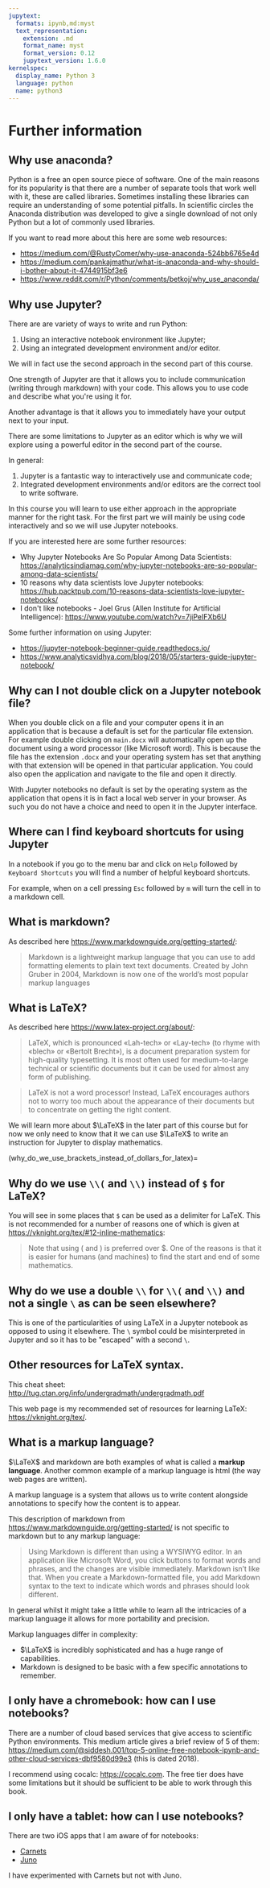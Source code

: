 ```yaml
---
jupytext:
  formats: ipynb,md:myst
  text_representation:
    extension: .md
    format_name: myst
    format_version: 0.12
    jupytext_version: 1.6.0
kernelspec:
  display_name: Python 3
  language: python
  name: python3
---
```


# Further information

## Why use anaconda?

Python is a free an open source piece of software. One of the main reasons for
its popularity is that there are a number of separate tools that work well with
it, these are called libraries. Sometimes installing these libraries can require
an understanding of some potential pitfalls. In scientific circles the Anaconda
distribution was developed to give a single download of not only Python but a
lot of commonly used libraries.

If you want to read more about this here are some web resources:

- <https://medium.com/@RustyComer/why-use-anaconda-524bb6765e4d>
- <https://medium.com/pankajmathur/what-is-anaconda-and-why-should-i-bother-about-it-4744915bf3e6>
- <https://www.reddit.com/r/Python/comments/betkoj/why_use_anaconda/>

## Why use Jupyter?

There are are variety of ways to write and run Python:

1. Using an interactive notebook environment like Jupyter;
2. Using an integrated development environment and/or editor.

We will in fact use the second approach in the second part of this course.

One strength of Jupyter are that it allows you to include communication (writing
through markdown) with your code. This allows you to use code and describe what
you're using it for.

Another advantage is that it allows you to immediately have your output next to your input.

There are some limitations to Jupyter as an editor which is why we will explore
using a powerful editor in the second part of the course.

In general:

1. Jupyter is a fantastic way to interactively use and communicate code;
2. Integrated development environments and/or editors are the correct tool to
   write software.

In this course you will learn to use either approach in the appropriate manner
for the right task. For the first part we will mainly be using code
interactively and so we will use Jupyter notebooks.

If you are interested here are some further resources:

- Why Jupyter Notebooks Are So Popular Among Data Scientists: <https://analyticsindiamag.com/why-jupyter-notebooks-are-so-popular-among-data-scientists/>
- 10 reasons why data scientists love Jupyter notebooks: <https://hub.packtpub.com/10-reasons-data-scientists-love-jupyter-notebooks/>
- I don't like notebooks - Joel Grus (Allen Institute for Artificial Intelligence): <https://www.youtube.com/watch?v=7jiPeIFXb6U>

Some further information on using Jupyter:

- <https://jupyter-notebook-beginner-guide.readthedocs.io/>
- <https://www.analyticsvidhya.com/blog/2018/05/starters-guide-jupyter-notebook/>

## Why can I not double click on a Jupyter notebook file?

When you double click on a file and your computer opens it in an application
that is because a default is set for the particular file extension. For example
double clicking on `main.docx` will automatically open up the document using a
word processor (like Microsoft word). This is because the file has the extension
`.docx` and your operating system has set that anything with that extension will
be opened in that particular application. You could also open the
application and navigate to the file and open it directly.

With Jupyter notebooks no default is set by the operating system as the
application that opens it is in fact a local web server in your browser. As such
you do not have a choice and need to open it in the Jupyter interface.

## Where can I find keyboard shortcuts for using Jupyter

In a notebook if you go to the menu bar and click on `Help` followed by
`Keyboard Shortcuts` you will find a number of helpful keyboard shortcuts.

For example, when on a cell pressing `Esc` followed by `m` will turn the cell in
to a markdown cell.

## What is markdown?

As described here <https://www.markdownguide.org/getting-started/>:

> Markdown is a lightweight markup language that you can use to add formatting
> elements to plain text text documents. Created by John Gruber in 2004,
> Markdown is now one of the world’s most popular markup languages

## What is LaTeX?

As described here <https://www.latex-project.org/about/>:

> LaTeX, which is pronounced «Lah-tech» or «Lay-tech» (to rhyme with «blech» or
> «Bertolt Brecht»), is a document preparation system for high-quality
> typesetting. It is most often used for medium-to-large technical or scientific
> documents but it can be used for almost any form of publishing.

> LaTeX is not a word processor! Instead, LaTeX encourages authors not to worry
> too much about the appearance of their documents but to concentrate on getting
> the right content.

We will learn more about $\LaTeX$ in the later part of this course but for
now we only need to know that it we can use $\LaTeX$ to write an instruction
for Jupyter to display mathematics.

(why_do_we_use_brackets_instead_of_dollars_for_latex)=

## Why do we use `\\(` and `\\)` instead of `$` for LaTeX?

You will see in some places that `$` can be used as a delimiter for LaTeX. This
is not recommended for a number of reasons one of which is given at
<https://vknight.org/tex/#12-inline-mathematics>:

> Note that using \( and \) is preferred over \$. One of the reasons is that it
> is easier for humans (and machines) to find the start and end of some
> mathematics.

## Why do we use a double `\\` for `\\(` and `\\)` and not a single `\` as can be seen elsewhere?

This is one of the particularities of using LaTeX in a Jupyter notebook as
opposed to using it elsewhere. The `\` symbol could be misinterpreted in Jupyter
and so it has to be "escaped" with a second `\`.

## Other resources for LaTeX syntax.

This cheat sheet: <http://tug.ctan.org/info/undergradmath/undergradmath.pdf>

This web page is my recommended set of resources for learning LaTeX:
<https://vknight.org/tex/>.

## What is a markup language?

$\LaTeX$ and markdown are both examples of what is called a **markup language**.
Another common example of a markup language is html (the way web pages are
written).

A markup language is a system that allows us to write content alongside
annotations to specify how the content is to appear.

This description of markdown from
<https://www.markdownguide.org/getting-started/> is not specific to markdown but
to any markup language:

> Using Markdown is different than using a WYSIWYG editor. In an application
> like Microsoft Word, you click buttons to format words and phrases, and the
> changes are visible immediately. Markdown isn’t like that. When you create a
> Markdown-formatted file, you add Markdown syntax to the text to indicate which
> words and phrases should look different.

In general whilst it might take a little while to learn all the intricacies of a
markup language it allows for more portability and precision.

Markup languages differ in complexity:

- $\LaTeX$ is incredibly sophisticated and has a huge range of capabilities.
- Markdown is designed to be basic with a few specific annotations to remember.

## I only have a chromebook: how can I use notebooks?

There are a number of cloud based services that give access to scientific Python
environments. This medium article gives a brief review of 5 of them:
<https://medium.com/@siddesh.001/top-5-online-free-notebook-ipynb-and-other-cloud-services-dbf9580d99e3>
(this is dated 2018).

I recommend using cocalc: <https://cocalc.com>. The free tier does have some
limitations but it should be sufficient to be able to work through this book.

## I only have a tablet: how can I use notebooks?

There are two iOS apps that I am aware of for notebooks:

- [Carnets](https://apps.apple.com/us/app/carnets-jupyter/id1450994949)
- [Juno](https://juno.sh)

I have experimented with Carnets but not with Juno.
